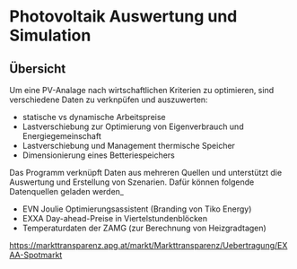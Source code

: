 # Photovoltaik Auswertung und Simulation

## Übersicht
Um eine PV-Analage nach wirtschaftlichen Kriterien zu optimieren, 
sind verschiedene Daten zu verknpüfen und auszuwerten:
- statische vs dynamische Arbeitspreise
- Lastverschiebung zur Optimierung von Eigenverbrauch und Energiegemeinschaft
- Lastverschiebung und Management thermische Speicher
- Dimensionierung eines Betteriespeichers

Das Programm verknüpft Daten aus mehreren Quellen und unterstützt die Auswertung und Erstellung von Szenarien.
Dafür können folgende Datenquellen geladen werden_
- EVN Joulie Optimierungsassistent (Branding von Tiko Energy)
- EXXA Day-ahead-Preise in Viertelstundenblöcken
- Temperaturdaten der ZAMG (zur Berechnung von Heizgradtagen)



https://markttransparenz.apg.at/markt/Markttransparenz/Uebertragung/EXAA-Spotmarkt